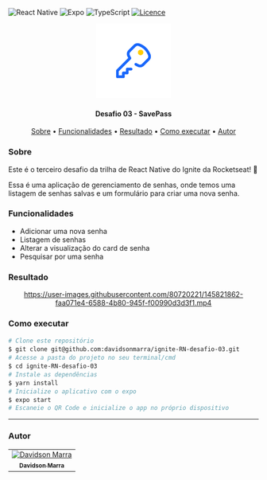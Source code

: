 ![React Native](https://img.shields.io/badge/react_native-%2320232a.svg?style=for-the-badge&logo=react&logoColor=%2361DAFB)
![Expo](https://img.shields.io/badge/expo-1C1E24?style=for-the-badge&logo=expo&logoColor=#D04A37)
![TypeScript](https://img.shields.io/badge/typescript-%23007ACC.svg?style=for-the-badge&logo=typescript&logoColor=white)
[![Licence](https://img.shields.io/github/license/Ileriayo/markdown-badges?style=for-the-badge)](./LICENSE)
<div align="center">
  <img alt="Logo do app" width="150"src="./assets/images/adaptive-icon.png">
</div>
<h4 align="center">Desafio 03 - SavePass</h4>
<p align="center">
 <a href="#sobre">Sobre</a> •
 <a href="#funcionalidades">Funcionalidades</a> • 
 <a href="#resultado">Resultado</a> • 
 <a href="#executar">Como executar</a> • 
 <a href="#autor">Autor</a>
</p>

<h3 id="sobre">Sobre</h3>
<p>Este é o terceiro desafio da trilha de React Native do Ignite da Rocketseat! 🚀</p>
<p>Essa é uma aplicação de gerenciamento de senhas, onde temos uma listagem de senhas salvas e um formulário para criar uma nova senha.</p>

<h3 id="funcionalidades">Funcionalidades</h3>
<ul>
  <li>Adicionar uma nova senha</li>
  <li>Listagem de senhas</li>
  <li>Alterar a visualização do card de senha</li>
  <li>Pesquisar por uma senha</li>
</ul>

<h3 id="funcionalidades">Resultado</h3>
<div align="center">


https://user-images.githubusercontent.com/80720221/145821862-faa071e4-6588-4b80-945f-f00990d3d3f1.mp4


</div>

<h3 id="executar">Como executar</h3>

```bash
# Clone este repositório
$ git clone git@github.com:davidsonmarra/ignite-RN-desafio-03.git
# Acesse a pasta do projeto no seu terminal/cmd
$ cd ignite-RN-desafio-03
# Instale as dependências
$ yarn install
# Inicialize o aplicativo com o expo
$ expo start
# Escaneie o QR Code e inicialize o app no próprio dispositivo
```

---


<h3 id="autor">Autor</h3>
<table>
  <tr>
    <td align="center">
      <a href="https://github.com/davidsonmarra">
        <img src="https://github.com/davidsonmarra.png?size=100" width="100px;" alt="Davidson Marra"/><br>
        <sub>
          <b>Davidson Marra</b>
        </sub>
      </a>
    </td>
  </tr>
</table>
